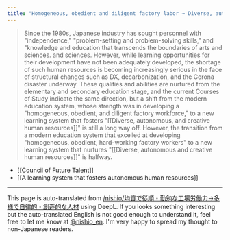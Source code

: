 ```yaml
---
title: "Homogeneous, obedient and diligent factory labor → Diverse, autonomous and creative human resources"
---
```


> Since the 1980s, Japanese industry has sought personnel with "independence," "problem-setting and problem-solving skills," and "knowledge and education that transcends the boundaries of arts and sciences. and sciences.
>  However, while learning opportunities for their development have not been adequately developed, the shortage of such human resources is becoming increasingly serious in the face of structural changes such as DX, decarbonization, and the Corona disaster underway.
>  These qualities and abilities are nurtured from the elementary and secondary education stage, and the current Courses of Study indicate the same direction, but a shift from the modern education system, whose strength was in developing a "homogeneous, obedient, and diligent factory workforce," to a new learning system that fosters "[[Diverse, autonomous, and creative human resources]]" is still a long way off. However, the transition from a modern education system that excelled at developing "homogeneous, obedient, hard-working factory workers" to a new learning system that nurtures "[[Diverse, autonomous and creative human resources]]" is halfway.
- [[Council of Future Talent]]
- [[A learning system that fosters autonomous human resources]]

---
This page is auto-translated from [/nishio/均質で従順・勤勉な工場労働力→多様で自律的・創造的な人材](https://scrapbox.io/nishio/均質で従順・勤勉な工場労働力→多様で自律的・創造的な人材) using DeepL. If you looks something interesting but the auto-translated English is not good enough to understand it, feel free to let me know at [@nishio_en](https://twitter.com/nishio_en). I'm very happy to spread my thought to non-Japanese readers.